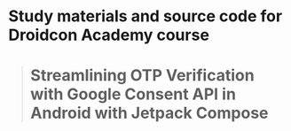 # Study materials and source code for **Droidcon Academy** course 
> # Streamlining OTP Verification with Google Consent API in Android with Jetpack Compose  
